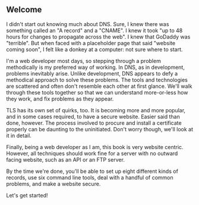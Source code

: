 ## Welcome

I didn't start out knowing much about DNS. Sure, I knew there was something called an "A record" and a "CNAME". I knew it took "up to 48 hours for changes to propagate across the web". I knew that GoDaddy was "terrible". But when faced with a placeholder page that said "website coming soon", I felt like a donkey at a computer: not sure where to start.

I'm a web developer most days, so stepping through a problem methodically is my preferred way of working. In DNS, as in development, problems inevitably arise. Unlike development, DNS appears to defy a methodical approach to solve these problems. The tools and technologies are scattered and often don't resemble each other at first glance. We'll walk through these tools together so that we can understand more-or-less how they work, and fix problems as they appear.

TLS has its own set of quirks, too. It is becoming more and more popular, and in some cases required, to have a secure website. Easier said than done, however. The process involved to procure and install a certificate properly can be daunting to the uninitiated. Don't worry though, we'll look at it in detail.

Finally, being a web developer as I am, this book is very website centric. However, all techniques should work fine for a server with no outward facing website, such as an API or an FTP server.

By the time we're done, you'll be able to set up eight different kinds of records, use six command line tools, deal with a handful of common problems, and make a website secure.

Let's get started!
